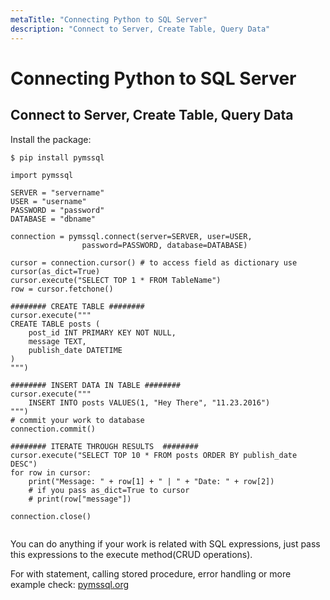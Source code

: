 ```yaml
---
metaTitle: "Connecting Python to SQL Server"
description: "Connect to Server, Create Table, Query Data"
---
```


# Connecting Python to SQL Server




## Connect to Server, Create Table, Query Data


Install the package:

`$ pip install pymssql`

```
import pymssql

SERVER = "servername"
USER = "username"
PASSWORD = "password"
DATABASE = "dbname"

connection = pymssql.connect(server=SERVER, user=USER, 
                password=PASSWORD, database=DATABASE)

cursor = connection.cursor() # to access field as dictionary use cursor(as_dict=True)
cursor.execute("SELECT TOP 1 * FROM TableName")
row = cursor.fetchone()

######## CREATE TABLE ########
cursor.execute("""
CREATE TABLE posts (
    post_id INT PRIMARY KEY NOT NULL,
    message TEXT,
    publish_date DATETIME
)
""")

######## INSERT DATA IN TABLE ########
cursor.execute("""
    INSERT INTO posts VALUES(1, "Hey There", "11.23.2016")
""")
# commit your work to database
connection.commit()

######## ITERATE THROUGH RESULTS  ########
cursor.execute("SELECT TOP 10 * FROM posts ORDER BY publish_date DESC")
for row in cursor:
    print("Message: " + row[1] + " | " + "Date: " + row[2])
    # if you pass as_dict=True to cursor
    # print(row["message"])

connection.close()


```

You can do anything if your work is related with SQL expressions, just pass this expressions to the execute method(CRUD operations).

For with statement, calling stored procedure, error handling or more example check: [pymssql.org](http://pymssql.org)


